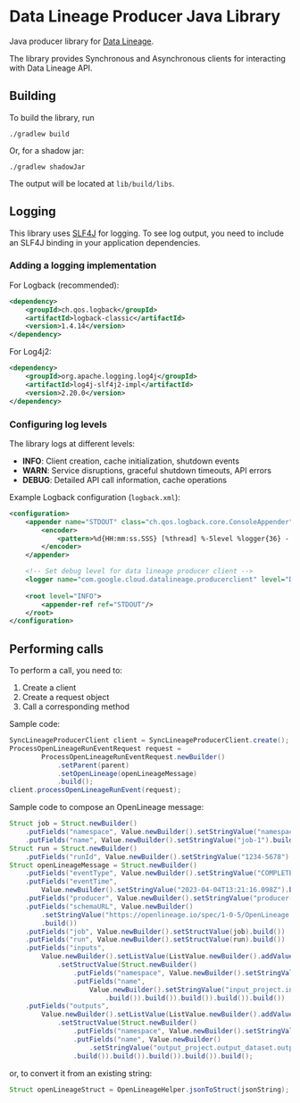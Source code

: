 # Data Lineage Producer Java Library

Java producer library for [Data Lineage][product-docs]. 

[product-docs]: https://cloud.google.com/data-catalog/docs/data-lineage/
The library provides Synchronous and Asynchronous clients for interacting with Data Lineage API.

## Building
To build the library, run
```
./gradlew build
```
Or, for a shadow jar:
```
./gradlew shadowJar
```

The output will be located at `lib/build/libs`.

## Logging

This library uses [SLF4J](https://www.slf4j.org/) for logging. To see log output, you need to include an SLF4J binding in your application dependencies.

### Adding a logging implementation

For Logback (recommended):
```xml
<dependency>
    <groupId>ch.qos.logback</groupId>
    <artifactId>logback-classic</artifactId>
    <version>1.4.14</version>
</dependency>
```

For Log4j2:
```xml
<dependency>
    <groupId>org.apache.logging.log4j</groupId>
    <artifactId>log4j-slf4j2-impl</artifactId>
    <version>2.20.0</version>
</dependency>
```

### Configuring log levels

The library logs at different levels:
- **INFO**: Client creation, cache initialization, shutdown events
- **WARN**: Service disruptions, graceful shutdown timeouts, API errors
- **DEBUG**: Detailed API call information, cache operations

Example Logback configuration (`logback.xml`):
```xml
<configuration>
    <appender name="STDOUT" class="ch.qos.logback.core.ConsoleAppender">
        <encoder>
            <pattern>%d{HH:mm:ss.SSS} [%thread] %-5level %logger{36} - %msg%n</pattern>
        </encoder>
    </appender>

    <!-- Set debug level for data lineage producer client -->
    <logger name="com.google.cloud.datalineage.producerclient" level="DEBUG"/>
    
    <root level="INFO">
        <appender-ref ref="STDOUT"/>
    </root>
</configuration>
```

## Performing calls
To perform a call, you need to:
1. Create a client
2. Create a request object
3. Call a corresponding method

Sample code:
```java
SyncLineageProducerClient client = SyncLineageProducerClient.create();
ProcessOpenLineageRunEventRequest request =
        ProcessOpenLineageRunEventRequest.newBuilder()
            .setParent(parent)
            .setOpenLineage(openLineageMessage)
            .build();
client.processOpenLineageRunEvent(request);
```

Sample code to compose an OpenLineage message:
```java
Struct job = Struct.newBuilder()
    .putFields("namespace", Value.newBuilder().setStringValue("namespace-1").build())
    .putFields("name", Value.newBuilder().setStringValue("job-1").build()).build();
Struct run = Struct.newBuilder()
    .putFields("runId", Value.newBuilder().setStringValue("1234-5678").build()).build();
Struct openLineageMessage = Struct.newBuilder()
    .putFields("eventType", Value.newBuilder().setStringValue("COMPLETE").build())
    .putFields("eventTime",
        Value.newBuilder().setStringValue("2023-04-04T13:21:16.098Z").build())
    .putFields("producer", Value.newBuilder().setStringValue("producer-1").build())
    .putFields("schemaURL", Value.newBuilder()
        .setStringValue("https://openlineage.io/spec/1-0-5/OpenLineage.json#/$defs/RunEvent")
        .build())
    .putFields("job", Value.newBuilder().setStructValue(job).build())
    .putFields("run", Value.newBuilder().setStructValue(run).build())
    .putFields("inputs",
        Value.newBuilder().setListValue(ListValue.newBuilder().addValues(Value.newBuilder()
            .setStructValue(Struct.newBuilder()
                .putFields("namespace", Value.newBuilder().setStringValue("bigquery").build())
                .putFields("name",
                    Value.newBuilder().setStringValue("input_project.input_dataset.input_table")
                        .build()).build()).build()).build()).build())
    .putFields("outputs",
        Value.newBuilder().setListValue(ListValue.newBuilder().addValues(Value.newBuilder()
            .setStructValue(Struct.newBuilder()
                .putFields("namespace", Value.newBuilder().setStringValue("bigquery").build())
                .putFields("name", Value.newBuilder()
                    .setStringValue("output_project.output_dataset.output_table").build())
                .build()).build()).build()).build()).build();
```

or, to convert it from an existing string:

```java
Struct openLineageStruct = OpenLineageHelper.jsonToStruct(jsonString);
```